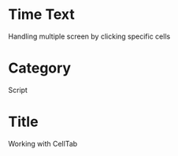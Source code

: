 # Time Text 
Handling multiple screen by clicking specific cells

# Category
Script

# Title 
Working with CellTab